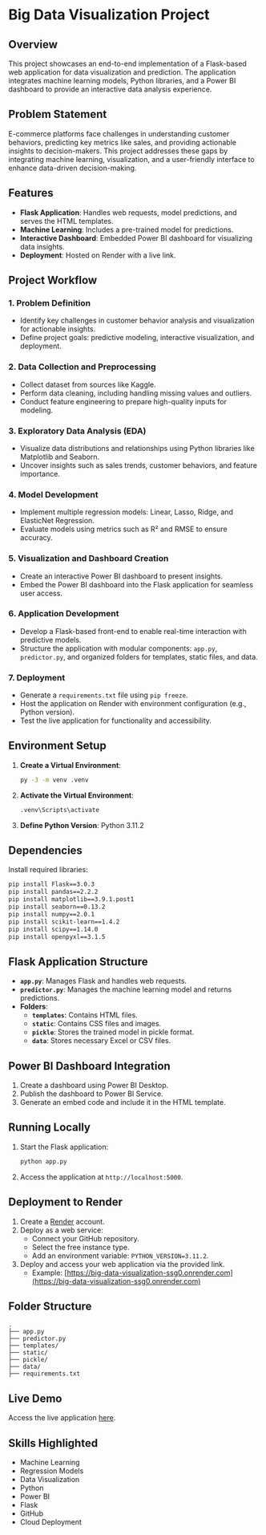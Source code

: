 # Big Data Visualization Project

## Overview
This project showcases an end-to-end implementation of a Flask-based web application for data visualization and prediction. The application integrates machine learning models, Python libraries, and a Power BI dashboard to provide an interactive data analysis experience.

## Problem Statement
E-commerce platforms face challenges in understanding customer behaviors, predicting key metrics like sales, and providing actionable insights to decision-makers. This project addresses these gaps by integrating machine learning, visualization, and a user-friendly interface to enhance data-driven decision-making.

## Features
- **Flask Application**: Handles web requests, model predictions, and serves the HTML templates.
- **Machine Learning**: Includes a pre-trained model for predictions.
- **Interactive Dashboard**: Embedded Power BI dashboard for visualizing data insights.
- **Deployment**: Hosted on Render with a live link.

## Project Workflow

### 1. Problem Definition
   - Identify key challenges in customer behavior analysis and visualization for actionable insights.
   - Define project goals: predictive modeling, interactive visualization, and deployment.

### 2. Data Collection and Preprocessing
   - Collect dataset from sources like Kaggle.
   - Perform data cleaning, including handling missing values and outliers.
   - Conduct feature engineering to prepare high-quality inputs for modeling.

### 3. Exploratory Data Analysis (EDA)
   - Visualize data distributions and relationships using Python libraries like Matplotlib and Seaborn.
   - Uncover insights such as sales trends, customer behaviors, and feature importance.

### 4. Model Development
   - Implement multiple regression models: Linear, Lasso, Ridge, and ElasticNet Regression.
   - Evaluate models using metrics such as R² and RMSE to ensure accuracy.

### 5. Visualization and Dashboard Creation
   - Create an interactive Power BI dashboard to present insights.
   - Embed the Power BI dashboard into the Flask application for seamless user access.

### 6. Application Development
   - Develop a Flask-based front-end to enable real-time interaction with predictive models.
   - Structure the application with modular components: `app.py`, `predictor.py`, and organized folders for templates, static files, and data.

### 7. Deployment
   - Generate a `requirements.txt` file using `pip freeze`.
   - Host the application on Render with environment configuration (e.g., Python version).
   - Test the live application for functionality and accessibility.

## Environment Setup
1. **Create a Virtual Environment**:
   ```bash
   py -3 -m venv .venv
   ```
2. **Activate the Virtual Environment**:
   ```bash
   .venv\Scripts\activate
   ```
3. **Define Python Version**: Python 3.11.2

## Dependencies
Install required libraries:
```bash
pip install Flask==3.0.3
pip install pandas==2.2.2
pip install matplotlib==3.9.1.post1
pip install seaborn==0.13.2
pip install numpy==2.0.1
pip install scikit-learn==1.4.2
pip install scipy==1.14.0
pip install openpyxl==3.1.5
```

## Flask Application Structure
- **`app.py`**: Manages Flask and handles web requests.
- **`predictor.py`**: Manages the machine learning model and returns predictions.
- **Folders**:
  - **`templates`**: Contains HTML files.
  - **`static`**: Contains CSS files and images.
  - **`pickle`**: Stores the trained model in pickle format.
  - **`data`**: Stores necessary Excel or CSV files.

## Power BI Dashboard Integration
1. Create a dashboard using Power BI Desktop.
2. Publish the dashboard to Power BI Service.
3. Generate an embed code and include it in the HTML template.

## Running Locally
1. Start the Flask application:
   ```bash
   python app.py
   ```
2. Access the application at `http://localhost:5000`.

## Deployment to Render
1. Create a [Render](https://render.com/) account.
2. Deploy as a web service:
   - Connect your GitHub repository.
   - Select the free instance type.
   - Add an environment variable: `PYTHON_VERSION=3.11.2`.
3. Deploy and access your web application via the provided link.
   - Example: [https://big-data-visualization-ssg0.onrender.com](https://big-data-visualization-ssg0.onrender.com)

## Folder Structure
```
.
├── app.py
├── predictor.py
├── templates/
├── static/
├── pickle/
├── data/
├── requirements.txt
```

## Live Demo
Access the live application [here](https://big-data-visualization-ssg0.onrender.com).

## Skills Highlighted
- Machine Learning
- Regression Models
- Data Visualization
- Python
- Power BI
- Flask
- GitHub
- Cloud Deployment